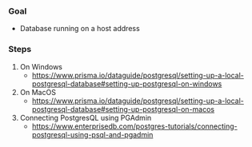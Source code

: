 ### Goal

- Database running on a host address

### Steps

1. On Windows
    - <https://www.prisma.io/dataguide/postgresql/setting-up-a-local-postgresql-database#setting-up-postgresql-on-windows>
2. On MacOS
    - <https://www.prisma.io/dataguide/postgresql/setting-up-a-local-postgresql-database#setting-up-postgresql-on-macos>
3. Connecting PostgresQL using PGAdmin
    - <https://www.enterprisedb.com/postgres-tutorials/connecting-postgresql-using-psql-and-pgadmin>
